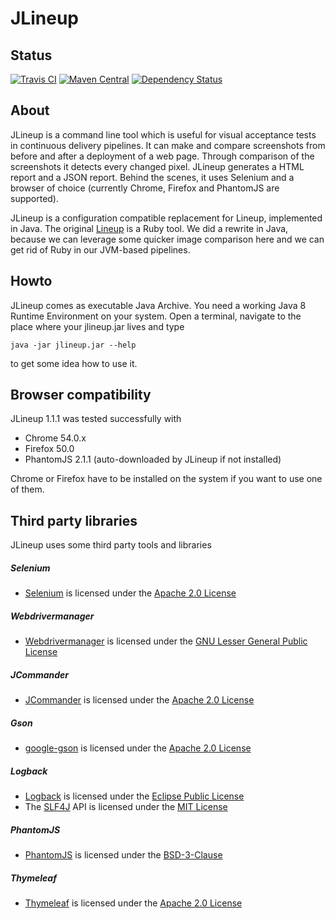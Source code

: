 # JLineup

## Status

[![Travis CI](https://travis-ci.org/otto-de/jlineup.svg?branch=master)](https://travis-ci.org/otto-de/jlineup)
[![Maven Central](https://maven-badges.herokuapp.com/maven-central/de.otto/jlineup/badge.svg)](https://maven-badges.herokuapp.com/maven-central/de.otto/jlineup)
[![Dependency Status](https://www.versioneye.com/user/projects/58175e12d33a712754f2ab3d/badge.svg?style=flat-square)](https://www.versioneye.com/user/projects/58175e12d33a712754f2ab3d)

## About
JLineup is a command line tool which is useful for visual acceptance tests in continuous
delivery pipelines. It can make and compare screenshots from before and after a deployment
of a web page. Through comparison of the screenshots it detects every changed pixel.
JLineup generates a HTML report and a JSON report.
Behind the scenes, it uses Selenium and a browser of choice (currently Chrome, Firefox and
PhantomJS are supported).

JLineup is a configuration compatible replacement
for Lineup, implemented in Java. The original
[Lineup](https://github.com/otto-de/lineup) is
a Ruby tool. We did a rewrite in Java, because we can
leverage some quicker image comparison here and we can
get rid of Ruby in our JVM-based pipelines.

## Howto

JLineup comes as executable Java Archive.
You need a working Java 8 Runtime Environment on your system.
Open a terminal, navigate to the place where your jlineup.jar lives and type

    java -jar jlineup.jar --help
  
to get some idea how to use it.  

## Browser compatibility

JLineup 1.1.1 was tested successfully with

* Chrome 54.0.x
* Firefox 50.0
* PhantomJS 2.1.1 (auto-downloaded by JLineup if not installed)
        
Chrome or Firefox have to be installed on the system if you want to use one of them.

## Third party libraries

JLineup uses some third party tools and libraries

##### Selenium

* [Selenium](http://www.seleniumhq.org/) is licensed under the [Apache 2.0 License](http://www.apache.org/licenses/LICENSE-2.0)

##### Webdrivermanager

* [Webdrivermanager](https://github.com/bonigarcia/webdrivermanager) is licensed under the [GNU Lesser General Public License](https://www.gnu.org/licenses/lgpl-2.1.html)
  
##### JCommander

* [JCommander](http://jcommander.org/) is licensed under the [Apache 2.0 License](http://www.apache.org/licenses/LICENSE-2.0)

##### Gson

* [google-gson](https://github.com/google/gson) is licensed under the [Apache 2.0 License](http://www.apache.org/licenses/LICENSE-2.0) 

##### Logback

* [Logback](http://logback.qos.ch/) is licensed under the [Eclipse Public License](http://www.eclipse.org/legal/epl-v10.html)
* The [SLF4J](http://www.slf4j.org) API is licensed under the [MIT License](http://www.slf4j.org/license.html)

##### PhantomJS

* [PhantomJS](http://phantomjs.org/) is licensed under the [BSD-3-Clause](https://github.com/ariya/phantomjs/blob/master/LICENSE.BSD)

##### Thymeleaf

* [Thymeleaf](http://www.thymeleaf.org/) is licensed under the [Apache 2.0 License](http://www.apache.org/licenses/LICENSE-2.0) 
